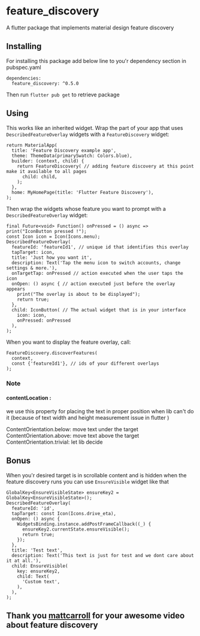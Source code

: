 # feature_discovery

A flutter package that implements material design feature discovery 

## Installing

For installing this package add below line to you'r dependency section in pubspec.yaml
```
dependencies:
  feature_discovery: ^0.5.0
```

Then run ```flutter pub get``` to retrieve package

## Using

This works like an inherited widget. 
Wrap the part of your app that uses ```DescribedFeatureOverlay``` widgets with a ```FeatureDiscovery``` widget:
```
return MaterialApp(
  title: 'Feature Discovery example app',
  theme: ThemeData(primarySwatch: Colors.blue),
  builder: (context, child) {
    return FeatureDiscovery( // adding feature discovery at this point make it available to all pages
      child: child,
    );
  },
  home: MyHomePage(title: 'Flutter Feature Discovery'),
);
```

Then wrap the widgets whose feature you want to prompt with a ```DescribedFeatureOverlay``` widget:
```
final Future<void> Function() onPressed = () async => print("IconButton pressed !");
const Icon icon = Icon(Icons.menu);
DescribedFeatureOverlay(
  featureId: 'featureId1', // unique id that identifies this overlay
  tapTarget: icon,
  title: 'Just how you want it',
  description: Text('Tap the menu icon to switch accounts, change settings & more.'),
  onTargetTap: onPressed // action executed when the user taps the icon
  onOpen: () async { // action executed just before the overlay appears
    print("The overlay is about to be displayed");
    return true;
  },
  child: IconButton( // The actual widget that is in your interface
    icon: icon,
    onPressed: onPressed
  ),
);
``` 

When you want to display the feature overlay, call:


``` 
FeatureDiscovery.discoverFeatures(
  context,
  const {'featureId1'}, // ids of your different overlays
);
```

### Note 

#### contentLocation :
we use this property for placing the text in proper position when lib can't do it (because of text width and height measurement issue in flutter )
  
ContentOrientation.below: move text under the target
ContentOrientation.above: move text above the target
ContentOrientation.trivial: let lib decide
    
## Bonus 

When you'r desired target is in scrollable content and is hidden when the feature discovery runs you can use ```EnsureVisible``` widget like that
    
```
GlobalKey<EnsureVisibleState> ensureKey2 = GlobalKey<EnsureVisibleState>();
DescribedFeatureOverlay(
  featureId: 'id',
  tapTarget: const Icon(Icons.drive_eta),
  onOpen: () async {
    WidgetsBinding.instance.addPostFrameCallback((_) {
      ensureKey2.currentState.ensureVisible();
      return true;
    });
  },
  title: 'Test text',
  description: Text('This text is just for test and we dont care about it at all.'),
  child: EnsureVisible(
    key: ensureKey2,
    child: Text(
      'Custom text',
    ),
  ),
);
```

## Thank you [mattcarroll](https://medium.com/@mattcarroll) for your awesome video about feature discovery
